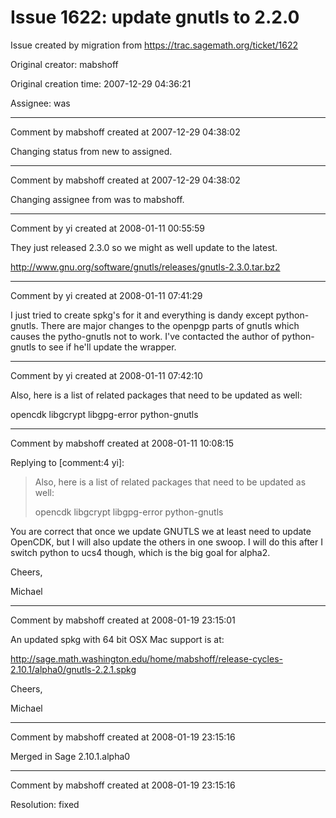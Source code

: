 # Issue 1622: update gnutls to 2.2.0

Issue created by migration from https://trac.sagemath.org/ticket/1622

Original creator: mabshoff

Original creation time: 2007-12-29 04:36:21

Assignee: was




---

Comment by mabshoff created at 2007-12-29 04:38:02

Changing status from new to assigned.


---

Comment by mabshoff created at 2007-12-29 04:38:02

Changing assignee from was to mabshoff.


---

Comment by yi created at 2008-01-11 00:55:59

They just released 2.3.0 so we might as well update to the latest.

http://www.gnu.org/software/gnutls/releases/gnutls-2.3.0.tar.bz2


---

Comment by yi created at 2008-01-11 07:41:29

I just tried to create spkg's for it and everything is dandy except python-gnutls.  There are major changes to the openpgp parts of gnutls which causes the pytho-gnutls not to work. I've contacted the author of python-gnutls to see if he'll update the wrapper.


---

Comment by yi created at 2008-01-11 07:42:10

Also, here is a list of related packages that need to be updated as well:

opencdk
libgcrypt
libgpg-error
python-gnutls


---

Comment by mabshoff created at 2008-01-11 10:08:15

Replying to [comment:4 yi]:
> Also, here is a list of related packages that need to be updated as well:
> 
> opencdk
> libgcrypt
> libgpg-error
> python-gnutls

You are correct that once we update GNUTLS we at least need to update OpenCDK, but I will also update the others in one swoop. I will do this after I switch python to ucs4 though, which is the big goal for alpha2.

Cheers,

Michael


---

Comment by mabshoff created at 2008-01-19 23:15:01

An updated spkg with 64 bit OSX Mac support is at:

http://sage.math.washington.edu/home/mabshoff/release-cycles-2.10.1/alpha0/gnutls-2.2.1.spkg

Cheers,

Michael


---

Comment by mabshoff created at 2008-01-19 23:15:16

Merged in Sage 2.10.1.alpha0


---

Comment by mabshoff created at 2008-01-19 23:15:16

Resolution: fixed
